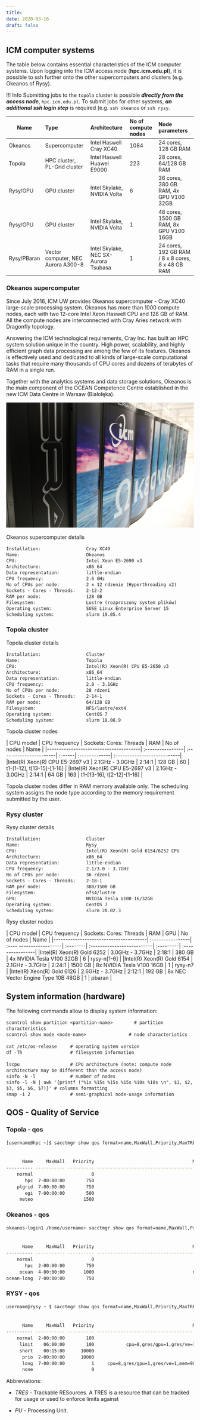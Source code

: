 ```yaml
---
title:
date: 2020-03-16
draft: false
---
```


## ICM computer systems

The table below contains essential characteristics of the ICM computer
systems. Upon logging into the ICM access node (**hpc.icm.edu.pl**),
it is possible to ssh further onto the other supercomputers and
clusters (e.g. Okeanos of Rysy).

!!! Info
    Submitting jobs to the `topola` cluster is possible ***directly from the access node***, `hpc.icm.edu.pl`.
    To submit jobs for other systems, ***an additional ssh login step*** is required (e.g. `ssh okeanos` or `ssh rysy`.
    
| Name      | Type                           | Architecture                | No of compute nodes | Node parameters                     |
|----------- | :-----------------------------| :---------------------------| :----------------------------| :--------------------------------------------------|
|Okeanos     | Supercomputer                 | Intel Haswell Cray XC40     | 1084                         | 24 cores, 128 GB RAM                     |
|Topola      | HPC cluster, PL-Grid cluster  | Intel Haswell Huawei E9000  | 223                          | 28 cores, 64/128 GB RAM               |
|Rysy/GPU    | GPU cluster                   | Intel Skylake, NVIDIA Volta | 6                            | 36 cores, 380 GB RAM, 4x GPU V100 32GB   |
|Rysy/GPU    | GPU cluster                   | Intel Skylake, NVIDIA Volta | 1                            | 48 cores, 1500 GB RAM, 8x GPU V100 16GB   |
|Rysy/PBaran | Vector computer, NEC Aurora A300-8 | Intel Skylake, NEC SX-Aurora Tsubasa | 1           | 24 cores, 192 GB RAM / 8 x 8 cores, 8 x 48 GB RAM |

### Okeanos supercomputer

Since July 2016, ICM UW provides Okeanos supercomputer - Cray XC40
large-scale processing system. Okeanos has more than 1000 compute
nodes, each with two 12-core Intel Xeon Haswell CPU and 128 GB of
RAM. All the compute nodes are interconnected with Cray Aries network
with Dragonfly topology.

Answering the ICM technological requirements, Cray Inc. has built an
HPC system solution unique in the country. High power, scalability,
and highly efficient graph data processing are among the few of its
features. Okeanos is effectively used and dedicated to all kinds of
large-scale computational tasks that require many thousands of CPU
cores and dozens of terabytes of RAM in a single run.

Together with the analytics systems and data storage solutions,
Okeanos is the main component of the OCEAN Competence Centre
established in the new ICM Data Centre in Warsaw (Białołęka).

![Okeanos](KomputeryImages/Okeanos_foto.jpg)

Okeanos supercomputer details

```text
Installation:                 Cray XC40
Name:                         Okeanos
CPU:                          Intel Xeon E5-2690 v3
Architecture:                 x86_64
Data representation:          little-endian
CPU frequency:         	      2.6 GHz
No of CPUs per node:          2 x 12 rdzenie (Hyperthreading x2)
Sockets - Cores - Threads:    2-12-2
RAM per node:                 128 GB
Filesystem:                   Lustre (rozproszony system plików)
Operating system:             SUSE Linux Enterprise Server 15
Scheduling system:            slurm 19.05.4
```

### Topola cluster

Topola cluster details

```text
Installation:                 Cluster
Name:                         Topola
CPU:                          Intel(R) Xeon(R) CPU E5-2650 v3
Architecture:                 x86_64
Data representation:          little-endian
CPU frequency:                2.0 - 3.1GHz
No of CPUs per node:          28 rdzeni
Sockets - Cores - Threads:    2-14-1
RAM per node:                 64/128 GB
Filesystem:                   NFS/lustre/ext4
Operating system:             CentOS 7
Scheduling system:            slurm 18.08.9
```

Topola cluster nodes

| CPU model                             | CPU frequency  | Sockets: Cores: Threads | RAM    | No of nodes | Name                       |
|---------------------------------------| :----------------| :---- ------------------| :------| :-------------| :---------------------------|
|Intel(R) Xeon(R) CPU E5-2697 v3        | 2.1GHz - 3.0GHz  | 2:14:1                  | 128 GB | 60            | t1-[1-12], t[13-15]-[1-16]  |
|Intel(R) Xeon(R) CPU E5-2697 v3        | 2.1GHz - 3.0GHz  | 2:14:1                  | 64  GB | 163           | t1-[13-16], t[2-12]-[1-16]  |

Topola cluster nodes differ in RAM memory available only. The
scheduling system assigns the node type according to the memory
requirement submitted by the user.

### Rysy cluster

Rysy cluster details

```text
Installation:                 Cluster
Name:                         Rysy
CPU:                          Intel(R) Xeon(R) Gold 6154/6252 CPU
Architecture:                 x86_64
Data representation:          little-endian
CPU frequency:                2.1/3.0 - 3.7GHz
No of CPUs per node:          36 rdzeni
Sockets - Cores - Threads:    2-18-1
RAM per node:                 380/1500 GB
Filesystem:                   nfs4/lustre
GPU:                          NVIDIA Tesla V100 16/32GB
Operating system:             CentOS 7
Scheduling system:            slurm 20.02.3
```

Rysy cluster nodes

| CPU model                             | CPU frequency   | Sockets: Cores: Threads | RAM      | GPU                    | No of nodes | Name            |
|---------------------------------------| :----------------| :---- ------------------| :--------| :--------------------------| :---------| :----------------|
|Intel(R) Xeon(R) Gold 6252             | 3.0GHz - 3.7GHz  | 2:18:1                  | 380 GB   | 4x NVIDIA Tesla V100 32GB  |  6        | rysy-n[1-6]      |
|Intel(R) Xeon(R) Gold 6154             | 2.1GHz - 3.7GHz  | 2:24:1                  | 1500 GB  | 8x NVIDIA Tesla V100 16GB  |  1        | rysy-n7          |
|Intel(R) Xeon(R) Gold 6126             | 2.6GHz - 3.7GHz  | 2:12:1                  | 192 GB   | 8x NEC Vector Engine Type 10B 48GB  |  1        | pbaran           |

## System information (hardware)

The following commands allow to display system information:

```text
scontrol show partition <partition-name>        # partition characteristics
scontrol show node <node-name>                # node characteristics

cat /etc/os-release     # operating system version
df -Th                  # filesystem information

lscpu                   # CPU architecture (note: compute node architecture may be different than the access node)
sinfo -N -l             # number of nodes
sinfo -l -N | awk '{printf ("%1s %15s %15s %15s %10s %10s \n", $1, $2, $3, $5, $6, $7)}' # columns formatting
smap -i 2               # semi-graphical node-usage information
```

## QOS - Quality of Service

### Topola - qos

```.sh
[username@hpc ~]$ sacctmgr show qos format=name,MaxWall,Priority,MaxTRESPU%50


      Name     MaxWall   Priority                                     MaxTRESPU
---------- ----------- ---------- ---------------------------------------------
    normal                      0
       hpc  7-00:00:00        750
    plgrid  7-00:00:00        750
       egi  7-00:00:00        500
     meteo                   1500  
```

### Okeanos - qos

```.sh
okeanos-login1 /home/username> sacctmgr show qos format=name,MaxWall,Priority,MaxTRESPU%50


      Name     MaxWall   Priority                                     MaxTRESPU
---------- ----------- ---------- ---------------------------------------------
    normal                      0
       hpc  2-00:00:00        750
     ocean  4-00:00:00       1000                                     node=1024
ocean-long  7-00:00:00        750                                      node=256
```

### RYSY - qos

```.sh
username@rysy ~ $ sacctmgr show qos format=name,MaxWall,Priority,MaxTRESPU%50


      Name     MaxWall   Priority                                     MaxTRESPU
---------- ----------- ---------- ---------------------------------------------
    normal  2-00:00:00        100                                        node=2
     limit    06:00:00        100            cpu=8,gres/gpu=1,gres/ve=1,mem=90G
     short    00:15:00      10000
      prio  2-00:00:00      10000
      long  7-00:00:00          1     cpu=8,gres/gpu=1,gres/ve=1,mem=90G,node=1
      none                      0                                         cpu=0
```

Abbreviations:

- *TRES* - Trackable RESources. A TRES is a resource that can be tracked for usage or used to enforce limits against

- *PU* - Processing Unit.
